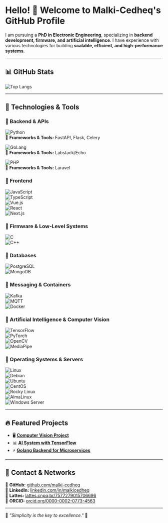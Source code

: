# Hello! 👋 Welcome to Malki-Cedheq's GitHub Profile  

I am pursuing a **PhD in Electronic Engineering**, specializing in **backend development, firmware, and artificial intelligence**. I have experience with various technologies for building **scalable, efficient, and high-performance systems**.

---

## 📊 GitHub Stats
![Top Langs](https://github-readme-stats.vercel.app/api/top-langs/?username=malki-cedheq&layout=compact&langs_count=6&theme=radical)

---

## 🚀 Technologies & Tools

### 🔹 Backend & APIs  
![Python](https://img.shields.io/badge/Python-3776AB?style=for-the-badge&logo=python&logoColor=white)  
🔹 **Frameworks & Tools:** FastAPI, Flask, Celery 

![GoLang](https://img.shields.io/badge/Go-00ADD8?style=for-the-badge&logo=go&logoColor=white)  
🔹 **Frameworks & Tools:** Labstack/Echo  

![PHP](https://img.shields.io/badge/PHP-777BB4?style=for-the-badge&logo=php&logoColor=white)  
🔹 **Frameworks & Tools:** Laravel  

### 🔹 Frontend  
![JavaScript](https://img.shields.io/badge/JavaScript-F7DF1E?style=for-the-badge&logo=javascript&logoColor=black)  
![TypeScript](https://img.shields.io/badge/TypeScript-3178C6?style=for-the-badge&logo=typescript&logoColor=white)  
![Vue.js](https://img.shields.io/badge/Vue.js-4FC08D?style=for-the-badge&logo=vue.js&logoColor=white)  
![React](https://img.shields.io/badge/React-61DAFB?style=for-the-badge&logo=react&logoColor=white)  
![Next.js](https://img.shields.io/badge/Next.js-000000?style=for-the-badge&logo=next.js&logoColor=white)  

### 🔹 Firmware & Low-Level Systems  
![C](https://img.shields.io/badge/C-A8B9CC?style=for-the-badge&logo=c&logoColor=white)  
![C++](https://img.shields.io/badge/C++-00599C?style=for-the-badge&logo=c%2B%2B&logoColor=white)  

### 🔹 Databases  
![PostgreSQL](https://img.shields.io/badge/PostgreSQL-336791?style=for-the-badge&logo=postgresql&logoColor=white)  
![MongoDB](https://img.shields.io/badge/MongoDB-47A248?style=for-the-badge&logo=mongodb&logoColor=white)  

### 🔹 Messaging & Containers  
![Kafka](https://img.shields.io/badge/Apache%20Kafka-231F20?style=for-the-badge&logo=apache-kafka&logoColor=white)  
![MQTT](https://img.shields.io/badge/MQTT-660066?style=for-the-badge&logo=mqtt&logoColor=white)  
![Docker](https://img.shields.io/badge/Docker-2496ED?style=for-the-badge&logo=docker&logoColor=white)  

### 🔹 Artificial Intelligence & Computer Vision  
![TensorFlow](https://img.shields.io/badge/TensorFlow-FF6F00?style=for-the-badge&logo=tensorflow&logoColor=white)  
![PyTorch](https://img.shields.io/badge/PyTorch-EE4C2C?style=for-the-badge&logo=pytorch&logoColor=white)  
![OpenCV](https://img.shields.io/badge/OpenCV-5C3EE8?style=for-the-badge&logo=opencv&logoColor=white)  
![MediaPipe](https://img.shields.io/badge/MediaPipe-FF9800?style=for-the-badge&logo=mediapipe&logoColor=white)  

### 🔹 Operating Systems & Servers  
![Linux](https://img.shields.io/badge/Linux-FCC624?style=for-the-badge&logo=linux&logoColor=black)  
![Debian](https://img.shields.io/badge/Debian-A81D33?style=for-the-badge&logo=debian&logoColor=white)  
![Ubuntu](https://img.shields.io/badge/Ubuntu-E95420?style=for-the-badge&logo=ubuntu&logoColor=white)  
![CentOS](https://img.shields.io/badge/CentOS-262577?style=for-the-badge&logo=centos&logoColor=white)  
![Rocky Linux](https://img.shields.io/badge/Rocky_Linux-10B981?style=for-the-badge&logo=rockylinux&logoColor=white)  
![AlmaLinux](https://img.shields.io/badge/AlmaLinux-1793D1?style=for-the-badge&logo=almalinux&logoColor=white)  
![Windows Server](https://img.shields.io/badge/Windows_Server-0078D6?style=for-the-badge&logo=windows&logoColor=white)  

---

## 🔥 Featured Projects
- 🖥️ **[Computer Vision Project](https://github.com/malki-cedheq/lazy)**
- 📊 **[AI System with TensorFlow](https://github.com/malki-cedheq/lazy)**
- ⚡ **[Golang Backend for Microservices](https://github.com/malki-cedheq/lazy)**

---

## 📢 Contact & Networks
🔗 **GitHub:** [github.com/malki-cedheq](https://github.com/malki-cedheq)  
🔗 **LinkedIn:** [linkedin.com/in/malkicedheq](https://www.linkedin.com/in/malkicedheq/)  
🔗 **Lattes:** [lattes.cnpq.br/7577279015706696](http://lattes.cnpq.br/7577279015706696)  
🔗 **ORCID:** [orcid.org/0000-0002-0773-4563](https://orcid.org/0000-0002-0773-4563)  

---

📌 *"Simplicity is the key to excellence."* 🚀
